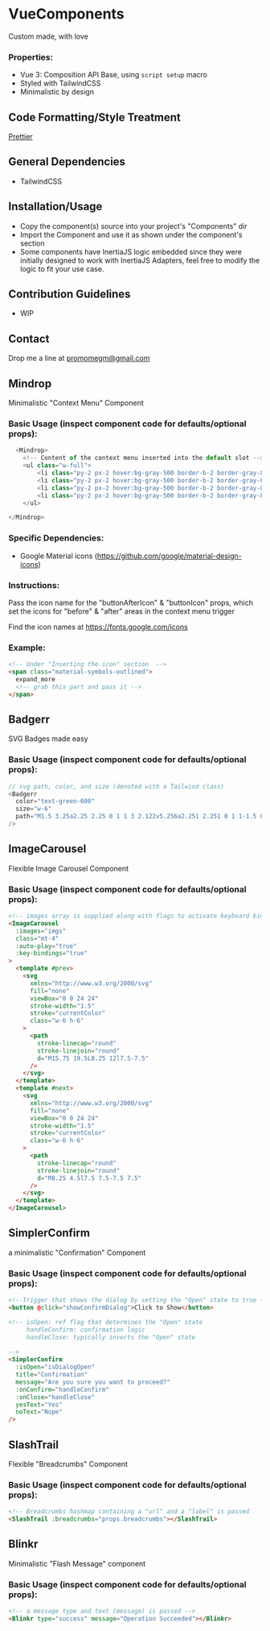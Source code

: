 # VueComponents

Custom made, with love

### Properties:

- Vue 3: Composition API Base, using `script setup` macro
- Styled with TailwindCSS
- Minimalistic by design

## Code Formatting/Style Treatment
[Prettier](https://prettier.io/)

## General Dependencies

- TailwindCSS

## Installation/Usage

- Copy the component(s) source into your project's "Components" dir
- Import the Component and use it as shown under the component's section
- Some components have InertiaJS logic embedded since they were initially designed to work with InertiaJS Adapters,
  feel free to modify the logic to fit your use case.

## Contribution Guidelines

- WIP

## Contact

Drop me a line at promomegm@gmail.com

## Mindrop

Minimalistic "Context Menu" Component

### Basic Usage (inspect component code for defaults/optional props):

```js
  <Mindrop>
    <!-- Content of the context menu inserted into the default slot -->
    <ul class="w-full">
        <li class="py-2 px-2 hover:bg-gray-500 border-b-2 border-gray-800 cursor-pointer">Menu Item</li>
        <li class="py-2 px-2 hover:bg-gray-500 border-b-2 border-gray-800 cursor-pointer">Menu Item</li>
        <li class="py-2 px-2 hover:bg-gray-500 border-b-2 border-gray-800 cursor-pointer">Menu Item</li>
        <li class="py-2 px-2 hover:bg-gray-500 border-b-2 border-gray-800 cursor-pointer">Menu Item</li>
    </ul>

</Mindrop>
```

### Specific Dependencies:

- Google Material icons (https://github.com/google/material-design-icons)

### Instructions:

Pass the icon name for the "buttonAfterIcon" & "buttonIcon" props, which set the icons for "before" & "after" areas in the context menu trigger

Find the icon names at https://fonts.google.com/icons

### Example:

```html
<!-- Under "Inserting the icon" section  -->
<span class="material-symbols-outlined">
  expand_more
  <!-- grab this part and pass it -->
</span>
```

## Badgerr

SVG Badges made easy

### Basic Usage (inspect component code for defaults/optional props):

```js
// svg path, color, and size (denoted with a Tailwind class)
<Badgerr
  color="text-green-600"
  size="w-6"
  path="M1.5 3.25a2.25 2.25 0 1 1 3 2.122v5.256a2.251 2.251 0 1 1-1.5 0V5.372A2.25 2.25 0 0 1 1.5 3.25Zm5.677-.177L9.573.677A.25.25 0 0 1 10 .854V2.5h1A2.5 2.5 0 0 1 13.5 5v5.628a2.251 2.251 0 1 1-1.5 0V5a1 1 0 0 0-1-1h-1v1.646a.25.25 0 0 1-.427.177L7.177 3.427a.25.25 0 0 1 0-.354ZM3.75 2.5a.75.75 0 1 0 0 1.5.75.75 0 0 0 0-1.5Zm0 9.5a.75.75 0 1 0 0 1.5.75.75 0 0 0 0-1.5Zm8.25.75a.75.75 0 1 0 1.5 0 .75.75 0 0 0-1.5 0Z"
/>
```

## ImageCarousel

Flexible Image Carousel Component

### Basic Usage (inspect component code for defaults/optional props):

```html
<!-- images array is supplied along with flags to activate keyboard bindings and carousel autoplay -->
<ImageCarousel
  :images="imgs"
  class="mt-4"
  :auto-play="true"
  :key-bindings="true"
>
  <template #prev>
    <svg
      xmlns="http://www.w3.org/2000/svg"
      fill="none"
      viewBox="0 0 24 24"
      stroke-width="1.5"
      stroke="currentColor"
      class="w-6 h-6"
    >
      <path
        stroke-linecap="round"
        stroke-linejoin="round"
        d="M15.75 19.5L8.25 12l7.5-7.5"
      />
    </svg>
  </template>
  <template #next>
    <svg
      xmlns="http://www.w3.org/2000/svg"
      fill="none"
      viewBox="0 0 24 24"
      stroke-width="1.5"
      stroke="currentColor"
      class="w-6 h-6"
    >
      <path
        stroke-linecap="round"
        stroke-linejoin="round"
        d="M8.25 4.5l7.5 7.5-7.5 7.5"
      />
    </svg>
  </template>
</ImageCarousel>
```

## SimplerConfirm

a minimalistic "Confirmation" Component

### Basic Usage (inspect component code for defaults/optional props):

```html
<!--Trigger that shows the dialog by setting the "Open" state to true -->
<button @click="showConfirmDialog">Click to Show</button>

<!-- isOpen: ref flag that determines the "Open" state 
     handleConfirm: confirmation logic
     handleClose: typically inverts the "Open" state
     
-->
<SimplerConfirm
  :isOpen="isDialogOpen"
  title="Confirmation"
  message="Are you sure you want to proceed?"
  :onConfirm="handleConfirm"
  :onClose="handleClose"
  yesText="Yes"
  noText="Nope"
/>
```

## SlashTrail

Flexible "Breadcrumbs" Component

### Basic Usage (inspect component code for defaults/optional props):

```html
<!-- Breadcrumbs hashmap containing a "url" and a "label" is passed   -->
<SlashTrail :breadcrumbs="props.breadcrumbs"></SlashTrail>
```

## Blinkr

Minimalistic "Flash Message" component

### Basic Usage (inspect component code for defaults/optional props):

```html
<!-- a message type and text (message) is passed -->
<Blinkr type="success" message="Operation Succeeded"></Blinkr>
```

